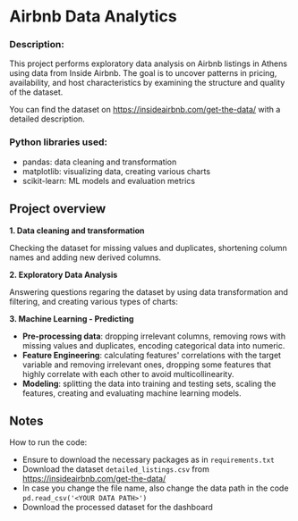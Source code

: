 # Airbnb Data Analytics
### **Description:**

This project performs exploratory data analysis on Airbnb listings in Athens using data from Inside Airbnb. The goal is to uncover patterns in pricing, availability, and host characteristics by examining the structure and quality of the dataset.

You can find the dataset on https://insideairbnb.com/get-the-data/ with a detailed description.

### **Python libraries used:** 

- pandas: data cleaning and transformation
- matplotlib: visualizing data, creating various charts
- scikit-learn: ML models and evaluation metrics


## **Project overview**

**1. Data cleaning and transformation**

Checking the dataset for missing values and duplicates, shortening column names and adding new derived columns.

**2. Exploratory Data Analysis**

Answering questions regaring the dataset by using data transformation and filtering, and creating various types of charts: 








**3. Machine Learning - Predicting** 

- **Pre-processing data**: dropping irrelevant columns, removing rows with missing values and duplicates, encoding categorical data into numeric.
- **Feature Engineering**: calculating features' correlations with the target variable and removing irrelevant ones, dropping some features that highly correlate with each other to avoid multicollinearity.
- **Modeling**: splitting the data into training and testing sets, scaling the features, creating and evaluating machine learning models.


## **Notes**

How to run the code:

- Ensure to download the necessary packages as in `requirements.txt`
- Download the dataset `detailed_listings.csv` from https://insideairbnb.com/get-the-data/
- In case you change the file name, also change the data path in the code `pd.read_csv('<YOUR DATA PATH>')`
- Download the processed dataset for the dashboard
